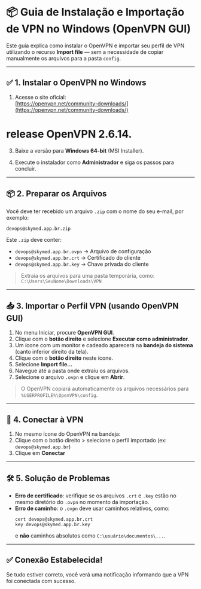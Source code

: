 
# 📦 Guia de Instalação e Importação de VPN no Windows (OpenVPN GUI)

Este guia explica como instalar o OpenVPN e importar seu perfil de VPN utilizando o recurso **Import file** — sem a necessidade de copiar manualmente os arquivos para a pasta `config`.

---

## ✅ 1. Instalar o OpenVPN no Windows

1. Acesse o site oficial:  
   [https://openvpn.net/community-downloads/](https://openvpn.net/community-downloads/)

# release OpenVPN 2.6.14.    

3. Baixe a versão para **Windows 64-bit** (MSI Installer).

4. Execute o instalador como **Administrador** e siga os passos para concluir.

---

## 📦 2. Preparar os Arquivos

Você deve ter recebido um arquivo `.zip` com o nome do seu e-mail, por exemplo:

```
devops@skymed.app.br.zip
```

Este `.zip` deve conter:

- `devops@skymed.app.br.ovpn` → Arquivo de configuração
- `devops@skymed.app.br.crt` → Certificado do cliente
- `devops@skymed.app.br.key` → Chave privada do cliente

> Extraia os arquivos para uma pasta temporária, como:  
> `C:\Users\SeuNome\Downloads\VPN`

---

## 📥 3. Importar o Perfil VPN (usando OpenVPN GUI)

1. No menu Iniciar, procure **OpenVPN GUI**.
2. Clique com o **botão direito** e selecione **Executar como administrador**.
3. Um ícone com um monitor e cadeado aparecerá na **bandeja do sistema** (canto inferior direito da tela).
4. Clique com o **botão direito** neste ícone.
5. Selecione **Import file...**
6. Navegue até a pasta onde extraiu os arquivos.
7. Selecione o arquivo `.ovpn` e clique em **Abrir**.

> O OpenVPN copiará automaticamente os arquivos necessários para `%USERPROFILE%\OpenVPN\config`.

---

## 🔌 4. Conectar à VPN

1. No mesmo ícone do OpenVPN na bandeja:
2. Clique com o botão direito > selecione o perfil importado (ex: `devops@skymed.app.br`)
3. Clique em **Conectar**

---

## 🛠️ 5. Solução de Problemas

- **Erro de certificado**: verifique se os arquivos `.crt` e `.key` estão no mesmo diretório do `.ovpn` no momento da importação.
- **Erro de caminho**: o `.ovpn` deve usar caminhos relativos, como:
  ```
  cert devops@skymed.app.br.crt
  key devops@skymed.app.br.key
  ```
  e **não** caminhos absolutos como `C:\usuário\documentos\...`.

---

## ✅ Conexão Estabelecida!

Se tudo estiver correto, você verá uma notificação informando que a VPN foi conectada com sucesso.
